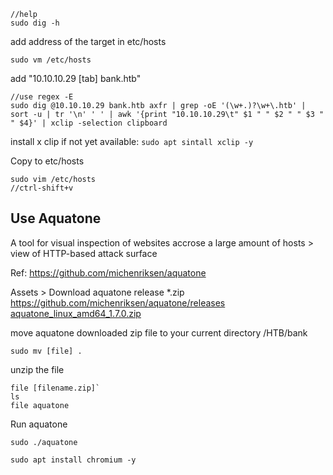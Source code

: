 ```
//help
sudo dig -h  
```

add address of the target in etc/hosts 

```
sudo vm /etc/hosts
```

add "10.10.10.29 [tab] bank.htb"

```
//use regex -E
sudo dig @10.10.10.29 bank.htb axfr | grep -oE '(\w+.)?\w+\.htb' | sort -u | tr '\n' ' ' | awk '{print "10.10.10.29\t" $1 " " $2 " " $3 " " $4}' | xclip -selection clipboard
```


install x clip if not yet available:
`sudo apt sintall xclip -y`

Copy to etc/hosts
```
sudo vim /etc/hosts
//ctrl-shift+v
```


## Use Aquatone 

A tool for visual inspection of websites accrose a large amount of hosts > view of HTTP-based attack surface

Ref: https://github.com/michenriksen/aquatone

Assets > Download aquatone release \*.zip
https://github.com/michenriksen/aquatone/releases
[aquatone_linux_amd64_1.7.0.zip](https://github.com/michenriksen/aquatone/releases/download/v1.7.0/aquatone_linux_amd64_1.7.0.zip)

move aquatone downloaded zip file to your current directory /HTB/bank

`sudo mv [file] .`

unzip the file 
```
file [filename.zip]`
ls
file aquatone

```


Run aquatone 

```
sudo ./aquatone

sudo apt install chromium -y
```


